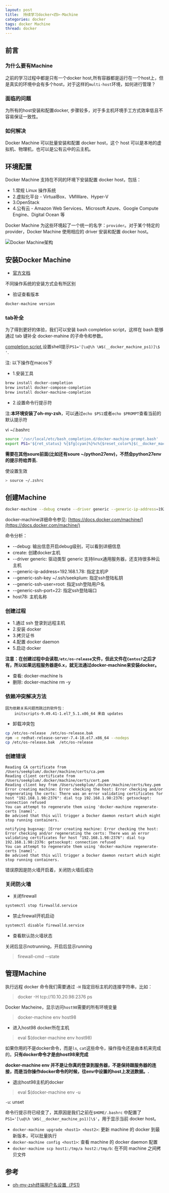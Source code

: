 ```yaml
---
layout: post
title:  持续学习docker<四>-Machine
categories: docker
tags: docker Machine
thread: docker
---
```

## 前言

### 为什么要有Machine

之前的学习过程中都是只有一个docker host,所有容器都是运行在一个host上，但是真实的环境中会有多个host，对于这样的`multi-host`环境，如何进行管理？

### 面临的问题

为所有的host安装和配置docker, 步骤较多，对于多主机环境手工方式效率低且不容易保证一致性。

### 如何解决

Docker Machine 可以批量安装和配置 docker host，这个 host 可以是本地的虚拟机、物理机，也可以是公有云中的云主机。

## 环境配置

Docker Machine 支持在不同的环境下安装配置 docker host，包括：

* 1.常规 Linux 操作系统
* 2.虚拟化平台 - VirtualBox、VMWare、Hyper-V
* 3.OpenStack
* 4.公有云 - Amazon Web Services、Microsoft Azure、Google Compute Engine、Digital Ocean 等

Docker Machine 为这些环境起了一个统一的名字：`provider`。对于某个特定的 provider，Docker Machine 使用相应的 driver 安装和配置 docker host。

![Docker Machine架构](/static/images/docker/docker-machine.jpg)

## 安装Docker Machine

* [官方文档](https://docs.docker.com/machine/install-machine/#install-machine-directly)

不同操作系统的安装方式会有所区别

* 验证查看版本

```bash
docker-machine version
```

### tab补全
为了得到更好的体验，我们可以安装 bash completion script，这样在 bash 能够通过 tab 键补全 docker-mahine 的子命令和参数。

[completion script](https://github.com/docker/machine/tree/master/contrib/completion/bash),设置shell提示`PS1='[\u@\h \W$(__docker_machine_ps1)]\$ '`.

注: 以下操作在macos下

* 1.安装工具

```bash
brew install docker-completion
brew install docker-compose-completion
brew install docker-machine-completion
```

* 2.设置命令行提示符

注:**本环境安装了oh-my-zsh**，可以通过`echo $PS1`或者`echo $PROMPT`查看当前的默认提示符

vi ~/.bashrc

```bash
source '/usr/local/etc/bash_completion.d/docker-machine-prompt.bash'
export PS1='${ret_status} %{$fg[cyan]%}%c%{$reset_color%}$(__docker_machine_ps1) $(git_prompt_info)'
```

**需要在其他soure前面(比如还有soure ~/python27env)，不然会python27env的提示符给弄丢.**

使设置生效

```bash
> source ~/.zshrc
```

## 创建Machine

```bash
docker-machine --debug create --driver generic --generic-ip-address=192.168.1.78 --generic-ssh-key ~/.ssh/seekplum  --generic-ssh-user=root --generic-ssh-port=22 host78
```

docker-machine详细命令参见: [https://docs.docker.com/machine/](https://docs.docker.com/machine/)

命令分析：

* --debug: 输出信息开启debug级别，可以看到详细信息
* create: 创建docker主机
* --driver generic: 驱动类型 generic 支持linux通用服务器，还支持很多种云主机
* --generic-ip-address=192.168.1.78: 指定主机IP
* --generic-ssh-key ~/.ssh/seekplum: 指定ssh登陆私钥
* --generic-ssh-user=root: 指定ssh登陆用户名
* --generic-ssh-port=22: 指定ssh登陆端口
* host78: 主机名称

### 创建过程

* 1.通过 ssh 登录到远程主机
* 2.安装 docker
* 3.拷贝证书
* 4.配置 docker daemon
* 5.启动 docker

**注意：在创建过程中会读取`/etc/os-release`文件，但此文件在`Centos7`之后才有，所以如果远程服务器是6.x，就无法通过docker-machine来安装docker。**

* 查看: docker-machine ls
* 删除: docker-machine rm -y <machine-name>

### 依赖冲突解决方法

```text
因为依赖关系问题而跳过的软件包：
    initscripts-9.49.41-1.el7_5.1.x86_64 来自 updates
```

* 卸载冲突包

```bash
cp /etc/os-release  /etc/os-release.bak
rpm -e redhat-release-server-7.4-18.el7.x86_64 --nodeps
cp /etc/os-release.bak  /etc/os-release
```

### 创建错误

```text
Reading CA certificate from /Users/seekplum/.docker/machine/certs/ca.pem
Reading client certificate from /Users/seekplum/.docker/machine/certs/cert.pem
Reading client key from /Users/seekplum/.docker/machine/certs/key.pem
Error creating machine: Error checking the host: Error checking and/or regenerating the certs: There was an error validating certificates for host "192.168.1.98:2376": dial tcp 192.168.1.98:2376: getsockopt: connection refused
You can attempt to regenerate them using 'docker-machine regenerate-certs [name]'.
Be advised that this will trigger a Docker daemon restart which might stop running containers.

notifying bugsnag: [Error creating machine: Error checking the host: Error checking and/or regenerating the certs: There was an error validating certificates for host "192.168.1.98:2376": dial tcp 192.168.1.98:2376: getsockopt: connection refused
You can attempt to regenerate them using 'docker-machine regenerate-certs [name]'.
Be advised that this will trigger a Docker daemon restart which might stop running containers.
```

错误原因是防火墙开启着，关闭防火墙后成功

### 关闭防火墙

* 关闭firewall

```bash
systemctl stop firewalld.service
```

* 禁止firewall开机启动

```bash
systemctl disable firewalld.service
```

* 查看默认防火墙状态

关闭后显示notrunning，开启后显示running

> firewall-cmd --state

## 管理Machine

执行远程 docker 命令我们需要通过 `-H` 指定目标主机的连接字符串，比如：

> docker -H tcp://10.10.20.98:2376 ps

Docker Macheine，显示访问`host98`需要的所有环境变量

> docker-machine env host98

* 进入host98 docker所在主机

> eval $(docker-machine env host98)

如果你用的不是docker命令，而是`ls`, `cat`这些命令，操作指令还是由本机来完成的。**只有docker命令才是由host98来完成**

**docker-machine env 并不是让你真的登录到服务器，不是保持跟服务器的连接，而是当你操作docker命令的时候，往env中设置的host上发送数据。.**

* 退出host98主机的docker

> eval $(docker-machine env -u

`-u`: unset

命令行提示符已经变了，其原因是我们之前在`$HOME/.bashrc` 中配置了 `PS1='[\u@\h \W$(__docker_machine_ps1)]\$'`，用于显示当前 docker host。

* `docker-machine upgrade <host1> <host2>`: 更新 machine 的 docker 到最新版本，可以批量执行
* `docker-machine config <host1>`: 查看 machine 的 docker daemon 配置
* `docker-machine scp host1:/tmp/a host2:/tmp/b`: 在不同 machine 之间拷贝文件

## 参考

* [oh-my-zsh终端用户名设置（PS1)](https://blog.csdn.net/jichunw/article/details/80088995)
